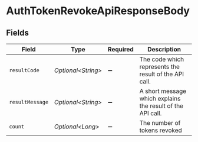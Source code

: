# AuthTokenRevokeApiResponseBody


## Fields

| Field                                                      | Type                                                       | Required                                                   | Description                                                |
| ---------------------------------------------------------- | ---------------------------------------------------------- | ---------------------------------------------------------- | ---------------------------------------------------------- |
| `resultCode`                                               | *Optional\<String>*                                        | :heavy_minus_sign:                                         | The code which represents the result of the API call.      |
| `resultMessage`                                            | *Optional\<String>*                                        | :heavy_minus_sign:                                         | A short message which explains the result of the API call. |
| `count`                                                    | *Optional\<Long>*                                          | :heavy_minus_sign:                                         | The number of tokens revoked                               |